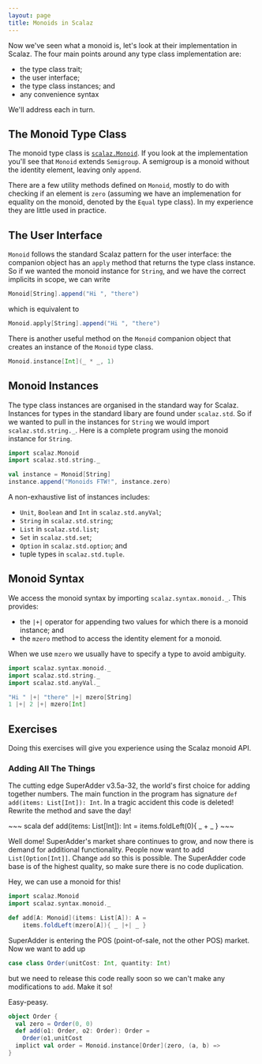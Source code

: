 ```yaml
---
layout: page
title: Monoids in Scalaz
---
```


Now we've seen what a monoid is, let's look at their implementation in Scalaz. The four main points around any type class implementation are:

- the type class trait;
- the user interface;
- the type class instances; and
- any convenience syntax

We'll address each in turn.


## The Monoid Type Class

The monoid type class is [`scalaz.Monoid`](http://docs.typelevel.org/api/scalaz/nightly/index.html#scalaz.Monoid). If you look at the implementation you'll see that `Monoid` extends `Semigroup`. A semigroup is a monoid without the identity element, leaving only `append`.

There are a few utility methods defined on `Monoid`, mostly to do with checking if an element is `zero` (assuming we have an implemenation for equality on the monoid, denoted by the `Equal` type class). In my experience they are little used in practice.


## The User Interface

`Monoid` follows the standard Scalaz pattern for the user interface: the companion object has an `apply` method that returns the type class instance. So if we wanted the monoid instance for `String`, and we have the correct implicits in scope, we can write

~~~ scala
Monoid[String].append("Hi ", "there")
~~~

which is equivalent to

~~~ scala
Monoid.apply[String].append("Hi ", "there")
~~~

There is another useful method on the `Monoid` companion object that creates an instance of the `Monoid` type class.

~~~ scala
Monoid.instance[Int](_ * _, 1)
~~~


## Monoid Instances

The type class instances are organised in the standard way for Scalaz. Instances for types in the standard libary are found under `scalaz.std`. So if we wanted to pull in the instances for `String` we would import `scalaz.std.string._`. Here is a complete program using the monoid instance for `String`.

~~~ scala
import scalaz.Monoid
import scalaz.std.string._

val instance = Monoid[String]
instance.append("Monoids FTW!", instance.zero)
~~~

A non-exhaustive list of instances includes:

- `Unit`, `Boolean` and `Int` in `scalaz.std.anyVal`;
- `String` in `scalaz.std.string`;
- `List` in `scalaz.std.list`;
- `Set` in `scalaz.std.set`;
- `Option` in `scalaz.std.option`; and
- tuple types in `scalaz.std.tuple`.


## Monoid Syntax

We access the monoid syntax by importing `scalaz.syntax.monoid._`. This provides:

- the `|+|` operator for appending two values for which there is a monoid instance; and
- the `mzero` method to access the identity element for a monoid.

When we use `mzero` we usually have to specify a type to avoid ambiguity.

~~~ scala
import scalaz.syntax.monoid._
import scalaz.std.string._
import scalaz.std.anyVal._

"Hi " |+| "there" |+| mzero[String]
1 |+| 2 |+| mzero[Int]
~~~

## Exercises

Doing this exercises will give you experience using the Scalaz monoid API.

### Adding All The Things

The cutting edge SuperAdder v3.5a-32, the world's first choice for adding together numbers. The main function in the program has signature `def add(items: List[Int]): Int`. In a tragic accident this code is deleted! Rewrite the method and save the day!

<div class="solution">
~~~ scala
def add(items: List[Int]): Int =
  items.foldLeft(0){ _ + _ }
~~~
</div>

Well dome! SuperAdder's market share continues to grow, and now there is demand for additional functionality. People now want to add `List[Option[Int]]`. Change `add` so this is possible. The SuperAdder code base is of the highest quality, so make sure there is no code duplication.

<div class="solution">
Hey, we can use a monoid for this!

~~~ scala
import scalaz.Monoid
import scalaz.syntax.monoid._

def add[A: Monoid](items: List[A]): A =
    items.foldLeft(mzero[A]){ _ |+| _ }
~~~
</div>

SuperAdder is entering the POS (point-of-sale, not the other POS) market. Now we want to add up

~~~ scala
case class Order(unitCost: Int, quantity: Int)
~~~

but we need to release this code really soon so we can't make any modifications to `add`. Make it so!

<div class="solution">
Easy-peasy.

~~~ scala
object Order {
  val zero = Order(0, 0)
  def add(o1: Order, o2: Order): Order =
    Order(o1,unitCost
  implict val order = Monoid.instance[Order](zero, (a, b) =>
}
~~~
</div>

